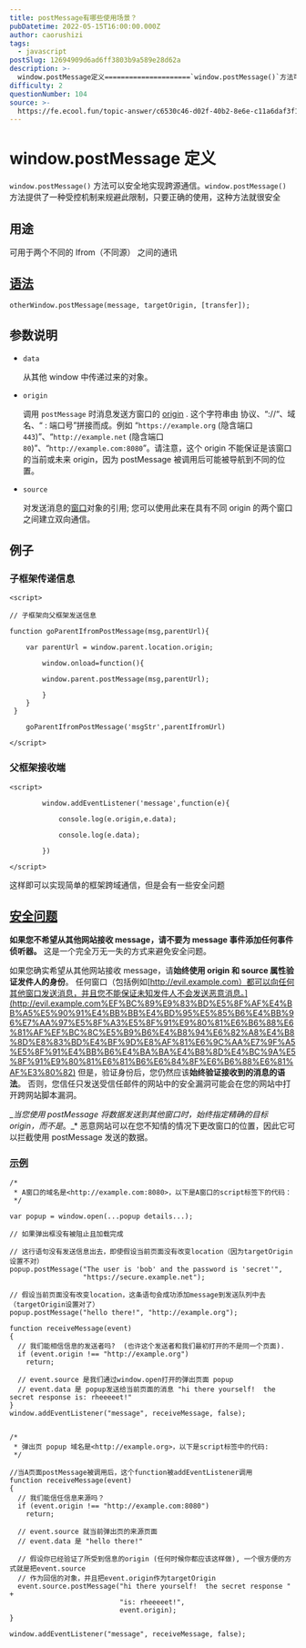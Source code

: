 ```yaml
---
title: postMessage有哪些使用场景？
pubDatetime: 2022-05-15T16:00:00.000Z
author: caorushizi
tags:
  - javascript
postSlug: 12694909d6ad6ff3803b9a589e28d62a
description: >-
  window.postMessage定义=====================`window.postMessage()`方法可以安全地实现跨源通信。`window.postMessage()`方
difficulty: 2
questionNumber: 104
source: >-
  https://fe.ecool.fun/topic-answer/c6530c46-d02f-40b2-8e6e-c11a6daf3f12?orderBy=updateTime&order=desc&tagId=10
---
```


# window.postMessage 定义

`window.postMessage()` 方法可以安全地实现跨源通信。`window.postMessage()` 方法提供了一种受控机制来规避此限制，只要正确的使用，这种方法就很安全

## 用途

可用于两个不同的 Ifrom（不同源） 之间的通讯

## [语法](https://developer.mozilla.org/zh-CN/docs/Web/API/Window/postMessage#syntax "Permalink to 语法")

    otherWindow.postMessage(message, targetOrigin, [transfer]);

## 参数说明

- `data`

  从其他 window 中传递过来的对象。

- `origin`

  调用 `postMessage` 时消息发送方窗口的 [origin](https://developer.mozilla.org/en-US/docs/Origin "This is a link to an unwritten page") . 这个字符串由 协议、“://“、域名、“ : 端口号”拼接而成。例如 “`https://example.org` (隐含端口 `443`)”、“`http://example.net` (隐含端口 `80`)”、“`http://example.com:8080`”。请注意，这个 origin 不能保证是该窗口的当前或未来 origin，因为 postMessage 被调用后可能被导航到不同的位置。

- `source`

  对发送消息的[窗口](https://developer.mozilla.org/en-US/docs/Web/API/Window)对象的引用; 您可以使用此来在具有不同 origin 的两个窗口之间建立双向通信。

## 例子

### 子框架传递信息

    <script>

    // 子框架向父框架发送信息

    function goParentIfromPostMessage(msg,parentUrl){

        var parentUrl = window.parent.location.origin;

            window.onload=function(){

            window.parent.postMessage(msg,parentUrl);

            }
        }
     }

        goParentIfromPostMessage('msgStr',parentIfromUrl)

    </script>

### 父框架接收端

    <script>

            window.addEventListener('message',function(e){

                console.log(e.origin,e.data);

                console.log(e.data);

            })

    </script>

这样即可以实现简单的框架跨域通信，但是会有一些安全问题

## [安全问题](https://developer.mozilla.org/zh-CN/docs/Web/API/Window/postMessage#security_concerns "Permalink to 安全问题")

**如果您不希望从其他网站接收 message，请不要为 message 事件添加任何事件侦听器。** 这是一个完全万无一失的方式来避免安全问题。

如果您确实希望从其他网站接收 message，请**始终使用 origin 和 source 属性验证发件人的身份**。 任何窗口（包括例如[http://evil.example.com）都可以向任何其他窗口发送消息，并且您不能保证未知发件人不会发送恶意消息。](http://evil.example.com%EF%BC%89%E9%83%BD%E5%8F%AF%E4%BB%A5%E5%90%91%E4%BB%BB%E4%BD%95%E5%85%B6%E4%BB%96%E7%AA%97%E5%8F%A3%E5%8F%91%E9%80%81%E6%B6%88%E6%81%AF%EF%BC%8C%E5%B9%B6%E4%B8%94%E6%82%A8%E4%B8%8D%E8%83%BD%E4%BF%9D%E8%AF%81%E6%9C%AA%E7%9F%A5%E5%8F%91%E4%BB%B6%E4%BA%BA%E4%B8%8D%E4%BC%9A%E5%8F%91%E9%80%81%E6%81%B6%E6%84%8F%E6%B6%88%E6%81%AF%E3%80%82) 但是，验证身份后，您仍然应该**始终验证接收到的消息的语法**。 否则，您信任只发送受信任邮件的网站中的安全漏洞可能会在您的网站中打开跨网站脚本漏洞。

\__当您使用 postMessage 将数据发送到其他窗口时，始终指定精确的目标 origin，而不是_。\_\* 恶意网站可以在您不知情的情况下更改窗口的位置，因此它可以拦截使用 postMessage 发送的数据。

### [示例](https://developer.mozilla.org/zh-CN/docs/Web/API/Window/postMessage#example "Permalink to 示例")

    /*
     * A窗口的域名是<http://example.com:8080>，以下是A窗口的script标签下的代码：
     */

    var popup = window.open(...popup details...);

    // 如果弹出框没有被阻止且加载完成

    // 这行语句没有发送信息出去，即使假设当前页面没有改变location（因为targetOrigin设置不对）
    popup.postMessage("The user is 'bob' and the password is 'secret'",
                      "https://secure.example.net");

    // 假设当前页面没有改变location，这条语句会成功添加message到发送队列中去（targetOrigin设置对了）
    popup.postMessage("hello there!", "http://example.org");

    function receiveMessage(event)
    {
      // 我们能相信信息的发送者吗?  (也许这个发送者和我们最初打开的不是同一个页面).
      if (event.origin !== "http://example.org")
        return;

      // event.source 是我们通过window.open打开的弹出页面 popup
      // event.data 是 popup发送给当前页面的消息 "hi there yourself!  the secret response is: rheeeeet!"
    }
    window.addEventListener("message", receiveMessage, false);


    /*
     * 弹出页 popup 域名是<http://example.org>，以下是script标签中的代码:
     */

    //当A页面postMessage被调用后，这个function被addEventListener调用
    function receiveMessage(event)
    {
      // 我们能信任信息来源吗？
      if (event.origin !== "http://example.com:8080")
        return;

      // event.source 就当前弹出页的来源页面
      // event.data 是 "hello there!"

      // 假设你已经验证了所受到信息的origin (任何时候你都应该这样做), 一个很方便的方式就是把event.source
      // 作为回信的对象，并且把event.origin作为targetOrigin
      event.source.postMessage("hi there yourself!  the secret response " +
                               "is: rheeeeet!",
                               event.origin);
    }

    window.addEventListener("message", receiveMessage, false);
